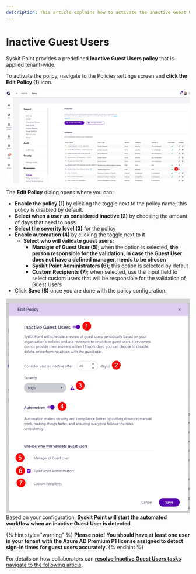 ```yaml
---
description: This article explains how to activate the Inactive Guest Users policy. 
---
```


# Inactive Guest Users

Syskit Point provides a predefined **Inactive Guest Users policy** that is applied tenant-wide. 

To activate the policy, navigate to the Policies settings screen and **click the Edit Policy (1)** icon.

![Inactive Guest Users - Edit Policy](../../.gitbook/assets/set_up_automated_workflows-guest_users_edit.png)

The **Edit Policy** dialog opens where you can:
* **Enable the policy (1)** by clicking the toggle next to the policy name; this policy is disabled by default.
* **Select when a user us considered inactive (2)** by choosing the amount of days that need to pass
* **Select the severity level (3)** for the policy
* **Enable automation (4)** by clicking the toggle next to it
  * **Select who will validate guest users:**
     * **Manager of Guest User (5)**; when the option is selected, **the person responsible for the validation, in case the Guest User does not have a defined manager, needs to be chosen**
     * **Syskit Point Administrators (6)**; this option is selected by defaut
     * **Custom Recipients (7)**; when selected, use the input field to select custom users that will be responsible for the validation of Guest Users
* Click **Save (8)** once you are done with the policy configuration.   

![Edit Policy Dialog](../../.gitbook/assets/set_up_automated_workflows-guest_users_edit_dialog.png)
Based on your configuration, **Syskit Point will start the automated workflow when an inactive Guest User is detected**. 

{% hint style="warning" %}
**Please note!**
**You should have at least one user in your tenant with the Azure AD Premium P1 license assigned to detect sign-in times for guest users accurately.**
{% endhint %}

For details on how collaborators can [**resolve Inactive Guest Users  tasks** navigate to the following article](../../point-collaborators/resolve-governance-tasks/guest-users-expiration.md).